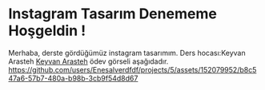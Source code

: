 # Instagram Tasarım Denememe Hoşgeldin !

Merhaba, derste gördüğümüz instagram tasarımım.
Ders hocası:Keyvan Arasteh
[Keyvan Arasteh](https://github.com/keyvanarasteh)
ödev görseli aşağıdadır.
https://github.com/users/Enesalverdfdf/projects/5/assets/152079952/b8c547a6-57b7-480a-b98b-3cb9f54d8d67
 
















